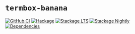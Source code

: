 # `termbox-banana`

[![GitHub CI](https://github.com/mitchellwrosen/termbox-banana/workflows/CI/badge.svg)](https://github.com/mitchellwrosen/termbox-banana/actions)
[![Hackage](https://img.shields.io/hackage/v/termbox-banana.svg)](https://hackage.haskell.org/package/termbox-banana)
[![Stackage LTS](https://stackage.org/package/termbox-banana/badge/lts)](https://www.stackage.org/lts/package/termbox-banana)
[![Stackage Nightly](https://stackage.org/package/termbox-banana/badge/nightly)](https://www.stackage.org/nightly/package/termbox-banana)
[![Dependencies](https://img.shields.io/hackage-deps/v/termbox-banana)](https://packdeps.haskellers.com/reverse/termbox-banana)
